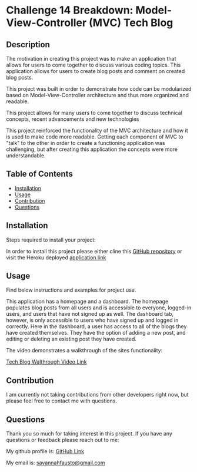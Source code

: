 # Challenge 14 Breakdown: Model-View-Controller (MVC) Tech Blog

## Description

The motivation in creating this project was to make an application that allows for users to come together to discuss various coding topics. This application allows for users to create blog posts and comment on created blog posts. 

This project was built in order to demonstrate how code can be modularized based on Model-View-Controller architecture and thus more organized and readable.

This project allows for many users to come together to discuss technical concepts, recent advancements and new technologies

This project reinforced the functionality of the MVC architecture and how it is used to make code more readable. Getting each component of MVC to "talk" to the other in order to create a functioning application was challenging, but after creating this application the concepts were more understandable.


## Table of Contents 

- [Installation](#installation)
- [Usage](#usage)
- [Contribution](#contribution)
- [Questions](#questions)


## Installation

Steps required to install your project: 

In order to install this project please either cline this [GitHub repository](https://github.com/savannahfausto/Fausto_First_Tech_Blog) or visit the Heroku deployed [application link]()

## Usage

Find below instructions and examples for project use. 

This application has a homepage and a dashboard. The homepage populates blog posts from all users and is accessible to everyone, logged-in users, and users that have not signed up as well. The dashboard tab, however, is only accessible to users who have signed up and logged in correctly. Here in the dashboard, a user has access to all of the blogs they have created themselves. They have the option of adding a new post, and editing or deleting an existing post they have created. 

The video demonstrates a walkthrough of the sites functionality: 

[Tech Blog Walthrough Video Link](https://drive.google.com/file/d/1N_jg4E5pSpoc89bIGSG_Id23vNdFiwB-/view)


## Contribution

I am currently not taking contributions from other developers right now, but please feel free to contact me with questions.

## Questions

Thank you so much for taking interest in this project. If you have any questions or feedback please reach out to me: 

My github profile is: 
[GitHub Link](https:///github.com/savannahfausto)

My email is: 
[savannahfausto@gmail.com](mailto:savannahfausto@gmail.com)

